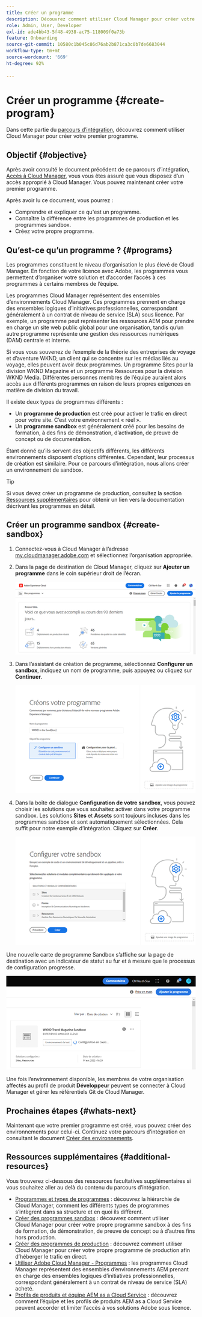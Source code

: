 ```yaml
---
title: Créer un programme
description: Découvrez comment utiliser Cloud Manager pour créer votre premier programme.
role: Admin, User, Developer
exl-id: ade4bb43-5f48-4938-ac75-118009f0a73b
feature: Onboarding
source-git-commit: 10580c1b045c86d76ab2b871ca3c0b7de6683044
workflow-type: tm+mt
source-wordcount: '669'
ht-degree: 92%

---
```


# Créer un programme {#create-program}

Dans cette partie du [parcours d’intégration](overview.md), découvrez comment utiliser Cloud Manager pour créer votre premier programme.

## Objectif {#objective}

Après avoir consulté le document précédent de ce parcours d’intégration, [Accès à Cloud Manager](cloud-manager.md), vous vous êtes assuré que vous disposez d’un accès approprié à Cloud Manager. Vous pouvez maintenant créer votre premier programme.

Après avoir lu ce document, vous pourrez :

* Comprendre et expliquer ce qu&#39;est un programme.
* Connaître la différence entre les programmes de production et les programmes sandbox.
* Créez votre propre programme.

## Qu’est-ce qu’un programme ? {#programs}

Les programmes constituent le niveau d’organisation le plus élevé de Cloud Manager. En fonction de votre licence avec Adobe, les programmes vous permettent d’organiser votre solution et d’accorder l’accès à ces programmes à certains membres de l’équipe.

Les programmes Cloud Manager représentent des ensembles d’environnements Cloud Manager. Ces programmes prennent en charge des ensembles logiques d’initiatives professionnelles, correspondant généralement à un contrat de niveau de service (SLA) sous licence. Par exemple, un programme peut représenter les ressources AEM pour prendre en charge un site web public global pour une organisation, tandis qu’un autre programme représente une gestion des ressources numériques (DAM) centrale et interne.

Si vous vous souvenez de l’exemple de la théorie des entreprises de voyage et d’aventure WKND, un client qui se concentre sur les médias liés au voyage, elles peuvent avoir deux programmes. Un programme Sites pour la division WKND Magazine et un programme Ressources pour la division WKND Media. Différentes personnes membres de l’équipe auraient alors accès aux différents programmes en raison de leurs propres exigences en matière de division du travail.

Il existe deux types de programmes différents :

* Un **programme de production** est créé pour activer le trafic en direct pour votre site. C’est votre environnement « réel ».
* Un **programme sandbox** est généralement créé pour les besoins de formation, à des fins de démonstration, d’activation, de preuve de concept ou de documentation.

Étant donné qu’ils servent des objectifs différents, les différents environnements disposent d’options différentes. Cependant, leur processus de création est similaire. Pour ce parcours d’intégration, nous allons créer un environnement de sandbox.

>[!TIP]
>
>Si vous devez créer un programme de production, consultez la section [Ressources supplémentaires](#additional-resources) pour obtenir un lien vers la documentation décrivant les programmes en détail.

## Créer un programme sandbox {#create-sandbox}

1. Connectez-vous à Cloud Manager à l’adresse [my.cloudmanager.adobe.com](https://my.cloudmanager.adobe.com/) et sélectionnez l’organisation appropriée.

1. Dans la page de destination de Cloud Manager, cliquez sur **Ajouter un programme** dans le coin supérieur droit de l’écran.

   ![Page de destination de Cloud Manager.](/help/implementing/cloud-manager/getting-access-to-aem-in-cloud/assets/cloud-manager-my-programs.png)

1. Dans l’assistant de création de programme, sélectionnez **Configurer un sandbox**, indiquez un nom de programme, puis appuyez ou cliquez sur **Continuer**.

   ![Création d’un type de programme.](/help/implementing/cloud-manager/getting-access-to-aem-in-cloud/assets/create-sandbox.png)

1. Dans la boîte de dialogue **Configuration de votre sandbox**, vous pouvez choisir les solutions que vous souhaitez activer dans votre programme sandbox. Les solutions **Sites** et **Assets** sont toujours incluses dans les programmes sandbox et sont automatiquement sélectionnées. Cela suffit pour notre exemple d’intégration. Cliquez sur **Créer**.

   ![Sélection de solution](assets/set-up-sandbox-onboarding.png)

Une nouvelle carte de programme Sandbox s’affiche sur la page de destination avec un indicateur de statut au fur et à mesure que le processus de configuration progresse.

![Création d’une sandbox à partir de la page d’aperçu](/help/implementing/cloud-manager/getting-access-to-aem-in-cloud/assets/program-create-setupdemo2.png)

Une fois l’environnement disponible, les membres de votre organisation affectés au profil de produit **Développeur** peuvent se connecter à Cloud Manager et gérer les référentiels Git de Cloud Manager.

## Prochaines étapes {#whats-next}

Maintenant que votre premier programme est créé, vous pouvez créer des environnements pour celui-ci. Continuez votre parcours d’intégration en consultant le document [Créer des environnements](create-environments.md).

## Ressources supplémentaires {#additional-resources}

Vous trouverez ci-dessous des ressources facultatives supplémentaires si vous souhaitez aller au delà du contenu du parcours d’intégration.

* [Programmes et types de programmes](/help/implementing/cloud-manager/getting-access-to-aem-in-cloud/program-types.md) : découvrez la hiérarchie de Cloud Manager, comment les différents types de programmes s’intègrent dans sa structure et en quoi ils diffèrent.
* [Créer des programmes sandbox](/help/implementing/cloud-manager/getting-access-to-aem-in-cloud/creating-sandbox-programs.md) : découvrez comment utiliser Cloud Manager pour créer votre propre programme sandbox à des fins de formation, de démonstration, de preuve de concept ou à d’autres fins hors production.
* [Créer des programmes de production](/help/implementing/cloud-manager/getting-access-to-aem-in-cloud/creating-production-programs.md) : découvrez comment utiliser Cloud Manager pour créer votre propre programme de production afin d’héberger le trafic en direct.
* [Utiliser Adobe Cloud Manager - Programmes](https://experienceleague.adobe.com/docs/experience-manager-learn/cloud-service/cloud-manager/programs.html?lang=fr) : les programmes Cloud Manager représentent des ensembles d’environnements AEM prenant en charge des ensembles logiques d’initiatives professionnelles, correspondant généralement à un contrat de niveau de service (SLA) acheté.
* [Profils de produits et équipe AEM as a Cloud Service](/help/onboarding/aem-cs-team-product-profiles.md) : découvrez comment l’équipe et les profils de produits AEM as a Cloud Service peuvent accorder et limiter l’accès à vos solutions Adobe sous licence.
